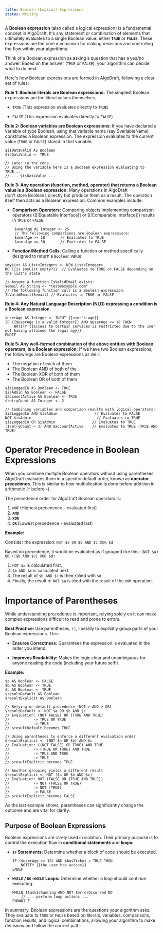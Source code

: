 ```yaml
---
title: Boolean (Logical) Expressions
status: Writing
---
```

A **Boolean expression** (also called a logical expression) is a fundamental concept in AlgoDraft. It's any statement or combination of elements that ultimately evaluates to a single Boolean value: either **`TRUE`** or **`FALSE`**. These expressions are the core mechanism for making decisions and controlling the flow within your algorithms.

Think of a Boolean expression as asking a question that has a yes/no answer. Based on the answer (`TRUE` or `FALSE`), your algorithm can decide what to do next.

Here's how Boolean expressions are formed in AlgoDraft, following a clear set of rules:

**Rule 1: Boolean literals are Boolean expressions:** The simplest Boolean expressions are the literal values themselves.
	
* `TRUE` (This expression evaluates directly to `TRUE`)
	
* `FALSE` (This expression evaluates directly to `FALSE`)

**Rule 2: Boolean variables are Boolean expressions:** If you have declared a variable of type Boolean, using that variable name (say $variableName) constitutes a Boolean expression. The expression evaluates to the current value (`TRUE` or `FALSE`) stored in that variable.

```
$isDataValid AS Boolean
$isDataValid <- TRUE

// Later in the code...
// Using the variable here is a Boolean expression evaluating to TRUE...
// ... $isDataValid ...
```

**Rule 3: Any operation (function, method, operator) that returns a Boolean value is a Boolean expression:** Many operations in AlgoDraft don't store Booleans directly but produce them as a result. The operation itself then acts as a Boolean expression. Common examples include:

 * **Comparison Operators:** Comparing objects implementing comparison operators ([[IEquatable Interface]] or [[IComparable Interface]]) results in `TRUE` or `FALSE`.
	
   ```
    $userAge AS Integer <- 25
    // The following comparisons are Boolean expressions:
    $userAge >= 18       // Evaluates to TRUE
    $userAge == 30       // Evaluates to FALSE
    ```

*   **Function/Method Calls:** Calling a function or method specifically designed to return a `Boolean` value.

```AlgoDraft
$myList AS List<Integer> <- NEW List<Integer>
DO {{is $myList empty?}}  // Evaluates to TRUE or FALSE depending on the list's state
	
// Assume a function IsValidEmail exists:
$email AS String <- "test@example.com"
// The following function call is a Boolean expression:
IsValidEmail($email) // Evaluates to TRUE or FALSE
```

**Rule 4: Any Natural Language Description (NLD) expressing a condition is a Boolean expression.**

```AlgoDraft
$userAge AS Integer <- INPUT {{user's age}}
IF {{$userAge is a valid integer}} AND $userAge <= 18 THEN
	NOTIFY {{access to certain services is restricted due to the user not having attained the legal age}}
ENDIF
```

**Rule 5: Any well-formed combination of the above entities with Boolean operators, is a Boolean expression:** If we have two Boolean expressions, the followings are Boolean expressions as well:

* The negation of each of them
* The Boolean AND of both of the
* The Boolean XOR of both of them
* The Boolean OR of both of them

```algodraft
$isLoggedIn AS Boolean <- TRUE
$isAdmin AS Boolean <- FALSE
$accountActive AS Boolean <- TRUE
$retryCount AS Integer <- 2

// Combining variables and comparison results with logical operators:
$isLoggedIn AND $isAdmin                 // Evaluates to FALSE
NOT $isAdmin                              // Evaluates to TRUE
$isLoggedIn OR $isAdmin                 // Evaluates to TRUE
($retryCount < 3) AND $accountActive    // Evaluates to TRUE (TRUE AND TRUE)
```

# Operator Precedence in Boolean Expressions

When you combine multiple Boolean operators without using parentheses, AlgoDraft evaluates them in a specific default order, known as **operator precedence**. This is similar to how multiplication is done before addition in arithmetic (`*` before `+`).

The precedence order for AlgoDraft Boolean operators is:

1.  **`NOT`** (Highest precedence - evaluated first)
2.  **`AND`**
3.  **`XOR`**
4.  **`OR`** (Lowest precedence - evaluated last)

**Example:**

Consider the expression: `NOT $a OR $b AND $c XOR $d`

Based on precedence, it would be evaluated as if grouped like this:
`(NOT $a) OR (($b AND $c) XOR $d)`

1.  `NOT $a` is calculated first.
2.  `$b AND $c` is calculated next.
3.  The result of `$b AND $c` is then `XOR`ed with `$d`.
4.  Finally, the result of `NOT $a` is `OR`ed with the result of the `XOR` operation.

# Importance of Parentheses

While understanding precedence is important, relying solely on it can make complex expressions difficult to read and prone to errors.

**Best Practice:** Use parentheses, `()`, liberally to explicitly group parts of your Boolean expressions. This:

*   **Ensures Correctness:** Guarantees the expression is evaluated in the order you intend.

*   **Improves Readability:** Makes the logic clear and unambiguous for anyone reading the code (including your future self!).

**Example:**

```algodraft
$a AS Boolean <- FALSE
$b AS Boolean <- TRUE
$c AS Boolean <- TRUE
$resultDefault AS Boolean
$resultExplicit AS Boolean

// Relying on default precedence (NOT > AND > OR)
$resultDefault <- NOT $a OR $b AND $c
// Evaluation: (NOT FALSE) OR (TRUE AND TRUE)
//           -> TRUE OR TRUE
//           -> TRUE
// $resultDefault becomes TRUE

// Using parentheses to enforce a different evaluation order
$resultExplicit <- (NOT $a OR $b) AND $c
// Evaluation: ((NOT FALSE) OR TRUE) AND TRUE
//           -> (TRUE OR TRUE) AND TRUE
//           -> TRUE AND TRUE
//           -> TRUE
// $resultExplicit becomes TRUE

// Another grouping yields a different result
$resultExplicit <- NOT ($a OR $b AND $c)
// Evaluation: NOT (FALSE OR (TRUE AND TRUE))
//           -> NOT (FALSE OR TRUE)
//           -> NOT (TRUE)
//           -> FALSE
// $resultExplicit becomes FALSE
```

As the last example shows, parentheses can significantly change the outcome and are vital for clarity.

## Purpose of Boolean Expressions

Boolean expressions are rarely used in isolation. Their primary purpose is to control the execution flow in **conditional statements** and **loops**:

*   **`IF` Statements:** Determine whether a block of code should be executed.
    ```algodraft
    IF ($userAge >= 18) AND $hasTicket = TRUE THEN
        NOTIFY {{the user has access}}
    ENDIF
    ```
*   **`WHILE` / `DO-WHILE` Loops:** Determine whether a loop should continue executing.
    ```algodraft
    WHILE $taskIsRunning AND NOT $errorOccurred DO
        // ... perform loop actions ...
    ENDWHILE
    ```

In summary, Boolean expressions are the questions your algorithm asks. They evaluate to `TRUE` or `FALSE` based on literals, variables, comparisons, function results, and logical combinations, allowing your algorithm to make decisions and follow the correct path.
